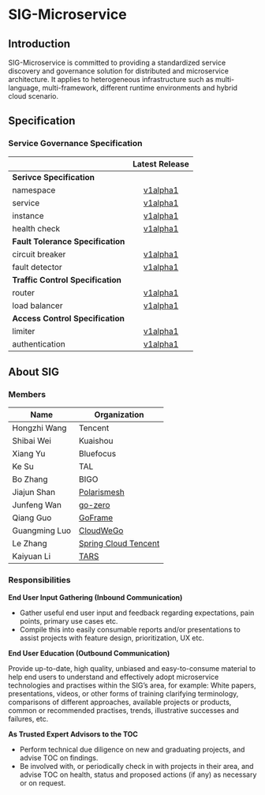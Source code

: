 # SIG-Microservice

## Introduction

SIG-Microservice is committed to providing a standardized service discovery and governance solution for distributed and microservice architecture. It applies to heterogeneous infrastructure such as multi-language, multi-framework, different runtime environments and hybrid cloud scenario.

## Specification

### Service Governance Specification

|                                   |         Latest Release             |  
| :-------------------------------- | :--------------------------------: |
| **Serivce Specification**         |
| namespace       | [v1alpha1](/specification/namespace/namespace.md) |
| service         | [v1alpha1](/specification/service/service.md) |
| instance        | [v1alpha1](/specification/instance/instance.md) |
| health check    | [v1alpha1](/specification/healthcheck/healthcheck.md) |
| **Fault Tolerance Specification** |
| circuit breaker | [v1alpha1](/specification/circuitbreaker/circuitbreaker.md) |
| fault detector  | [v1alpha1](/specification/faultdetector/faultdetector.md) |
| **Traffic Control Specification** |
| router          | [v1alpha1](/specification/router/router.md) |
| load balancer   | [v1alpha1](/specification/loadbalancer/loadbalancer.md) |
| **Access Control Specification**  |
| limiter         | [v1alpha1](/specification/limiter/limiter.md) |
| authentication  | [v1alpha1](/specification/authentication/authentication.md) |

## About SIG

### Members

| Name          | Organization         |
| ------------- | -------------------- |
| Hongzhi Wang  | Tencent   |
| Shibai Wei    | Kuaishou  |
| Xiang Yu      | Bluefocus |
| Ke Su         | TAL       |
| Bo Zhang      | BIGO      |
| Jiajun Shan   | [Polarismesh](https://github.com/polarismesh) |
| Junfeng Wan   | [go-zero](https://github.com/zeromicro)   |
| Qiang Guo     | [GoFrame](https://github.com/gogf)        |
| Guangming Luo | [CloudWeGo](https://github.com/cloudwego) |
| Le Zhang      | [Spring Cloud Tencent](https://github.com/Tencent/spring-cloud-tencent) |
| Kaiyuan Li    | [TARS](https://github.com/TarsCloud/Tars) |

### Responsibilities

**End User Input Gathering (Inbound Communication)**

- Gather useful end user input and feedback regarding expectations, pain points, primary use cases etc.
- Compile this into easily consumable reports and/or presentations to assist projects with feature design, prioritization, UX etc.

**End User Education (Outbound Communication)**

Provide up-to-date, high quality, unbiased and easy-to-consume material to help end users to understand and effectively adopt microservice technologies and practises within the SIG’s area, for example: White papers, presentations, videos, or other forms of training clarifying terminology, comparisons of different approaches, available projects or products, common or recommended practises, trends, illustrative successes and failures, etc.

**As Trusted Expert Advisors to the TOC**

- Perform technical due diligence on new and graduating projects, and advise TOC on findings.
- Be involved with, or periodically check in with projects in their area, and advise TOC on health, status and proposed actions (if any) as necessary or on request.
